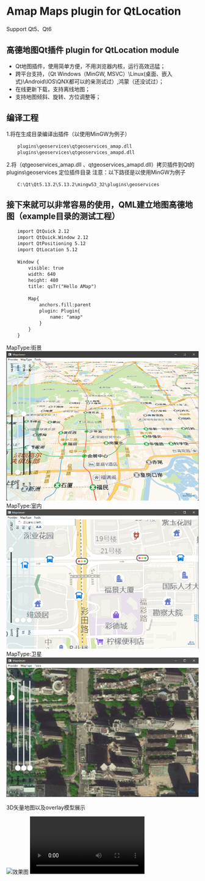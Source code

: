 # Amap Maps plugin for QtLocation
Support Qt5、Qt6
## 高德地图Qt插件 plugin for QtLocation module
* Qt地图插件，使用简单方便，不用浏览器内核，运行高效迅猛；
* 跨平台支持，（Qt Windows（MinGW, MSVC）\Linux(桌面、嵌入式)\Android\IOS\QNX都可以的亲测试过）,鸿蒙（还没试过）；
* 在线更新下载，支持离线地图；
* 支持地图倾斜、旋转、方位调整等；

## 编译工程
1.将在生成目录编译出插件（以使用MinGW为例子）
```
	plugins\geoservices\qtgeoservices_amap.dll 
	plugins\geoservices\qtgeoservices_amapd.dll
```

2.将（qtgeoservices_amap.dll 、qtgeoservices_amapd.dll）拷贝插件到Qt的 plugins\geoservices 定位插件目录
注意：以下路径是以使用MinGW为例子
```
	C:\Qt\Qt5.13.2\5.13.2\mingw53_32\plugins\geoservices
```
## 接下来就可以非常容易的使用，QML建立地图高德地图（example目录的测试工程）
```
	import QtQuick 2.12
	import QtQuick.Window 2.12
	import QtPositioning 5.12
	import QtLocation 5.12

	Window {
		visible: true
		width: 640
		height: 480
		title: qsTr("Hello AMap")

		Map{
			anchors.fill:parent
			plugin: Plugin{
				name: "amap"
			}
		}
	}
```
MapType:街景
![](example/amap1.png)
MapType:室内
![](example/amap2.png)
MapType:卫星
![](example/amap3.png)

3D矢量地图以及overlay模型展示

![效果图](example/TemperatureMap-3D高清矢量地图.gif)
![效果图](example/example3Dbuilds.mp4)

